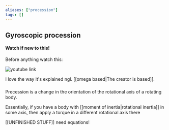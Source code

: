 ```yaml
---
aliases: ["procession"]
tags: []
---
```


## Gyroscopic procession
#### Watch if new to this!
Before anything watch this:

![youtube link](https://www.youtube.com/watch?v=n5bKzBZ7XuM)

I love the way it's explained ngl. [[omega based|The creator is based]].

### 
Precession is a change in the orientation of the rotational axis of a rotating body.

Essentially, if you have a body with [[moment of inertia|rotational inertia]] in some axis, then apply a torque in a different rotational axis there

[[UNFINISHED STUFF]] need equations!

